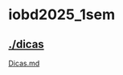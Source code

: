 # iobd2025_1sem <br>
## [./dicas](https://github.com/IgorAvilaPereira/iobd2025_1sem/tree/main/./dicas) <br>
[Dicas.md](https://github.com/IgorAvilaPereira/iobd2025_1sem/blob/main/./dicas/Dicas.md) <br>
